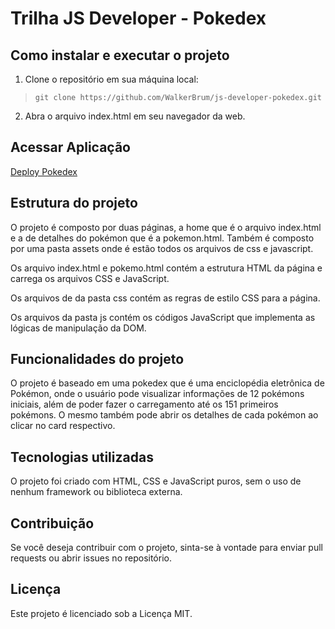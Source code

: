 # Trilha JS Developer - Pokedex

## Como instalar e executar o projeto

1. Clone o repositório em sua máquina local:
  
>`git clone https://github.com/WalkerBrum/js-developer-pokedex.git`

2. Abra o arquivo index.html em seu navegador da web.

## **Acessar Aplicação**
[Deploy Pokedex](https://walkerbrum.github.io/js-developer-pokedex/)

## Estrutura do projeto

O projeto é composto por duas páginas, a home que é o arquivo index.html e a de detalhes do pokémon que é a pokemon.html. Também é composto por uma pasta assets onde é estão todos os arquivos de css e javascript.

Os arquivo index.html e pokemo.html contém a estrutura HTML da página e carrega os arquivos CSS e JavaScript.

Os arquivos de da pasta css contém as regras de estilo CSS para a página.

Os arquivos da pasta js contém os códigos JavaScript que implementa as lógicas de manipulação da DOM.

## Funcionalidades do projeto

O projeto é baseado em uma pokedex que é uma enciclopédia eletrônica de Pokémon, onde o usuário pode visualizar informações de 12 pokémons iniciais, além de poder fazer o carregamento até os 151 primeiros pokémons. O mesmo também pode abrir os detalhes de cada pokémon ao clicar no card respectivo.

## Tecnologias utilizadas

O projeto foi criado com HTML, CSS e JavaScript puros, sem o uso de nenhum framework ou biblioteca externa.

## Contribuição

Se você deseja contribuir com o projeto, sinta-se à vontade para enviar pull requests ou abrir issues no repositório.

## Licença

Este projeto é licenciado sob a Licença MIT.
